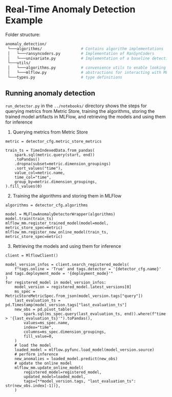 # Real-Time Anomaly Detection Example

Folder structure:

```sh
anomaly_detection/
 └───algorithms/                 # Contains algorithm implementations
 │   └───ransyncoders.py         # Implementation of RanSynCoders
 │   └───univariate.py           # Implementation of a baseline detection algorithm
 └───utils/
 │   └───algorithms.py           # convenience utils to enable looking up algorithms by name
 │   └───mlflow.py               # abstractions for interacting with MLFlow
 └───types.py                    # type definitions
```

## Running anomaly detection

`run_detector.py` in the `../notebooks/` directory shows the steps for querying metrics from Metric Store, training the algorithms, storing the trained model artifacts in MLFlow, and retrieving the models and using them for inference
1. Querying metrics from Metric Store
```
metric = detector_cfg.metric_store_metrics

train_ts = TimeIndexedData.from_pandas(
    spark.sql(metric.query(start, end))
    .toPandas()
    .dropna(subset=metric.dimension_groupings)
    .sort_values("time"),
    value_col=metric.name,
    time_col="time",
    group_by=metric.dimension_groupings,
).fill_values(0)
```
2. Training the algorithms and storing them in MLFlow
```
algorithms = detector_cfg.algorithms

model = MLFlowAnomalyDetectorWrapper(algorithms)
model.train(train_ts)
mlflow_mm.register_trained_model(model=model, metric_store_spec=metric)
mlflow_mm.register_new_online_model(train_ts, metric_store_spec=metric)
```
3. Retrieving the models and using them for inference
```
client = MlflowClient()

model_version_infos = client.search_registered_models(
    f"tags.online = 'True' and tags.detector = '{detector_cfg.name}' and tags.deployment_mode = '{deployment_mode}'"
)
for registered_model in model_version_infos:
    model_version = registered_model.latest_versions[0]
    ms_spec = MetricStoreMetricSpec.from_json(model_version.tags["query"])
    last_evaluation_ts = pd.Timestamp(model_version.tags["last_evaluation_ts"]
    new_obs = pd.pivot_table(
        spark.sql(ms_spec.query(last_evaluation_ts, end)).where(f"time > '{last_evaluation_ts}'").toPandas(),
        values=ms_spec.name,
        index="time",
        columns=ms_spec.dimension_groupings,
        fill_value=0,
    )
    # load the model
    loaded_model = mlflow.pyfunc.load_model(model_version.source)
    # perform inference
    new_anomalies = loaded_model.predict(new_obs)
    # update the online model
    mlflow_mm.update_online_model(
        registered_model=registered_model,
        updated_model=loaded_model,
        tags={**model_version.tags, "last_evaluation_ts": str(new_obs.index[-1])},
    )
```
